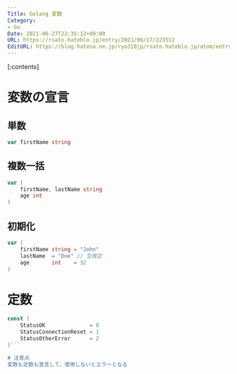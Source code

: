 ```yaml
---
Title: Golang 変数
Category:
- Go
Date: 2021-06-27T22:35:12+09:00
URL: https://rsato.hateblo.jp/entry/2021/06/27/223512
EditURL: https://blog.hatena.ne.jp/ryo310jp/rsato.hateblo.jp/atom/entry/26006613780676769
---
```


[:contents]

# 変数の宣言
## 単数
```go
var firstName string

```

## 複数一括
```go
var (
    firstName, lastName string
    age int
)
```

## 初期化
```go
var (
    firstName string = "John"
    lastName  = "Doe" // 型推定
    age       int    = 32
)
```

# 定数
```go
const (
    StatusOK              = 0
    StatusConnectionReset = 1
    StatusOtherError      = 2
)```

# 注意点
変数も定数も宣言して、使用しないとエラーとなる
